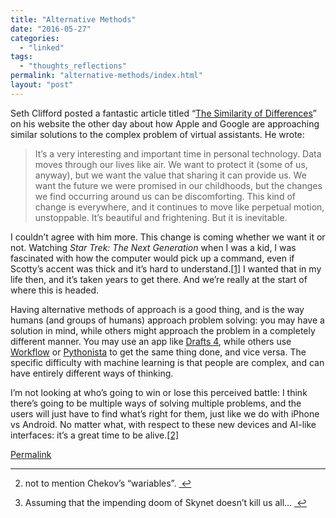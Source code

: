 ```yaml
---
title: "Alternative Methods"
date: "2016-05-27"
categories: 
  - "linked"
tags: 
  - "thoughts_reflections"
permalink: "alternative-methods/index.html"
layout: "post"
---
```


Seth Clifford posted a fantastic article titled “[The Similarity of Differences](http://sethclifford.me/2016/05/the-similarity-of-differences/)” on his website the other day about how Apple and Google are approaching similar solutions to the complex problem of virtual assistants. He wrote:

> It’s a very interesting and important time in personal technology. Data moves through our lives like air. We want to protect it (some of us, anyway), but we want the value that sharing it can provide us. We want the future we were promised in our childhoods, but the changes we find occurring around us can be discomforting. This kind of change is everywhere, and it continues to move like perpetual motion, unstoppable. It’s beautiful and frightening. But it is inevitable.

I couldn’t agree with him more. This change is coming whether we want it or not. Watching _Star Trek: The Next Generation_ when I was a kid, I was fascinated with how the computer would pick up a command, even if Scotty’s accent was thick and it’s hard to understand.[\[1\]](#fn-1 "see footnote") I wanted that in my life then, and it’s taken years to get there. And we’re really at the start of where this is headed.

Having alternative methods of approach is a good thing, and is the way humans (and groups of humans) approach problem solving: you may have a solution in mind, while others might approach the problem in a completely different manner. You may use an app like [Drafts 4](https://geo.itunes.apple.com/us/app/drafts-4-quickly-capture-notes/id905337691?at=1001l4VZ&ct=nahumck_me), while others use [Workflow](https://geo.itunes.apple.com/us/app/workflow-powerful-automation/id915249334?at=1001l4VZ&ct=nahumck_me) or [Pythonista](https://geo.itunes.apple.com/us/app/pythonista/id528579881?at=1001l4VZ&ct=nahumck_me) to get the same thing done, and vice versa. The specific difficulty with machine learning is that people are complex, and can have entirely different ways of thinking.

I’m not looking at who’s going to win or lose this perceived battle: I think there’s going to be multiple ways of solving multiple problems, and the users will just have to find what’s right for them, just like we do with iPhone vs Android. No matter what, with respect to these new devices and AI-like interfaces: it’s a great time to be alive.[\[2\]](#fn-2 "see footnote")

[Permalink](https://www.nahumck.me/alternative-methods)

* * *

2. not to mention Chekov’s “wariables”. [ ↩](#fnref-1 "return to article")

4. Assuming that the impending doom of Skynet doesn’t kill us all… [ ↩](#fnref-2 "return to article")
